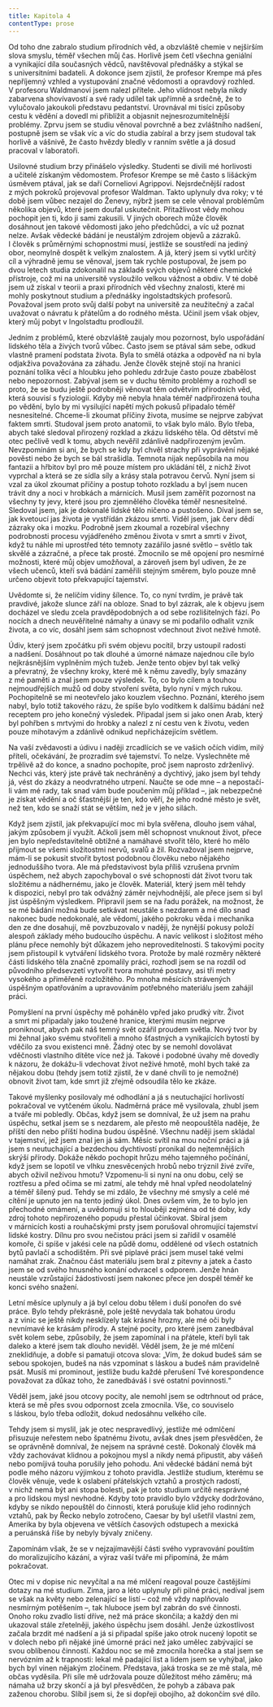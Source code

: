 ```yaml
---
title: Kapitola 4
contentType: prose
---
```


Od toho dne zabralo studium přírodních věd, a obzvláště chemie v nejširším slova smyslu, téměř všechen můj čas. Horlivě jsem četl všechna geniální a vynikající díla současných vědců, navštěvoval přednášky a stýkal se s universitními badateli. A dokonce jsem zjistil, že profesor Krempe má přes nepříjemný vzhled a vystupování značné vědomosti a opravdový rozhled. V profesoru Waldmanovi jsem nalezl přítele. Jeho vlídnost nebyla nikdy zabarvena shovívavostí a své rady udílel tak upřímně a srdečně, že to vylučovalo jakoukoli představu pedantství. Urovnával mi tisíci způsoby cestu k vědění a dovedl mi přiblížit a objasnit nejnesrozumitelnější problémy. Zprvu jsem se studiu věnoval povrchně a bez zvláštního nadšení, postupně jsem se však víc a víc do studia zabíral a brzy jsem studoval tak horlivě a vášnivě, že často hvězdy bledly v ranním světle a já dosud pracoval v laboratoři.

Usilovné studium brzy přinášelo výsledky. Studenti se divili mé horlivosti a učitelé získaným vědomostem. Profesor Krempe se mě často s lišáckým úsměvem ptával, jak se daří Corneliovi Agrippovi. Nejsrdečnější radost z mých pokroků projevoval profesor Waldman. Takto uplynuly dva roky; v té době jsem vůbec nezajel do Ženevy, nýbrž jsem se cele věnoval problémům několika objevů, které jsem doufal uskutečnit. Přitažlivost vědy mohou pochopit jen ti, kdo ji sami zakusili. V jiných oborech může člověk dosáhnout jen takové vědomosti jako jeho předchůdci, a víc už poznat nelze. Avšak vědecké bádání je neustálým zdrojem objevů a zázraků. I člověk s průměrnými schopnostmi musí, jestliže se soustředí na jediný obor, neomylně dospět k velkým znalostem. A já, který jsem si vytkl určitý cíl a výhradně jemu se věnoval, jsem tak rychle postupoval, že jsem po dvou letech studia zdokonalil na základě svých objevů některé chemické přístroje, což mi na universitě vysloužilo velkou vážnost a obdiv. V té době jsem už získal v teorii a praxi přírodních věd všechny znalosti, které mi mohly poskytnout studium a přednášky ingolstadtských profesorů. Považoval jsem proto svůj další pobyt na universitě za neužitečný a začal uvažovat o návratu k přátelům a do rodného města. Učinil jsem však objev, který můj pobyt v Ingolstadtu prodloužil.

Jedním z problémů, které obzvláště zaujaly mou pozornost, bylo uspořádání lidského těla a živých tvorů vůbec. Často jsem se ptával sám sebe, odkud vlastně pramení podstata života. Byla to smělá otázka a odpověď na ni byla odjakživa považována za záhadu. Jenže člověk stejně stojí na hranici poznání tolika věcí a hloubku jeho pohledu zdržuje často pouze zbabělost nebo nepozornost. Zabýval jsem se v duchu těmito problémy a rozhodl se proto, že se budu ještě podrobněji věnovat těm odvětvím přírodních věd, která souvisí s fyziologií. Kdyby mě nebyla hnala téměř nadpřirozená touha po vědění, bylo by mi vysilující napětí mých pokusů připadalo téměř nesnesitelné. Chceme-li zkoumat příčiny života, musíme se nejprve zabývat faktem smrti. Studoval jsem proto anatomii, to však bylo málo. Bylo třeba, abych také sledoval přirozený rozklad a zkázu lidského těla. Od dětství mě otec pečlivě vedl k tomu, abych nevěřil zdánlivě nadpřirozeným jevům. Nevzpomínám si ani, že bych se kdy byl chvěl strachy při vyprávění nějaké pověsti nebo že bych se bál strašidla. Temnota nijak nepůsobila na mou fantazii a hřbitov byl pro mě pouze místem pro ukládání těl, z nichž život vyprchal a která se ze sídla síly a krásy stala potravou červů. Nyní jsem si vzal za úkol zkoumat příčiny a postup tohoto rozkladu a byl jsem nucen trávit dny a noci v hrobkách a márnicích. Musil jsem zaměřit pozornost na všechny ty jevy, které jsou pro zjemnělého člověka téměř nesnesitelné. Sledoval jsem, jak je dokonalé lidské tělo ničeno a pustošeno. Díval jsem se, jak kvetoucí jas života je vystřídán zkázou smrti. Viděl jsem, jak červ dědí zázraky oka i mozku. Podrobně jsem zkoumal a rozebíral všechny podrobnosti procesu vyjádřeného změnou života v smrt a smrti v život, když tu náhle mi uprostřed této temnoty zazářilo jasné světlo – světlo tak skvělé a zázračné, a přece tak prosté. Zmocnilo se mě opojení pro nesmírné možnosti, které můj objev umožňoval, a zároveň jsem byl udiven, že ze všech učenců, kteří svá bádání zaměřili stejným směrem, bylo pouze mně určeno objevit toto překvapující tajemství.

Uvědomte si, že nelíčím vidiny šílence. To, co nyní tvrdím, je právě tak pravdivé, jakože slunce září na obloze. Snad to byl zázrak, ale k objevu jsem docházel ve sledu zcela pravděpodobných a od sebe rozlišitelných fází. Po nocích a dnech neuvěřitelné námahy a únavy se mi podařilo odhalit vznik života, a co víc, dosáhl jsem sám schopnost vdechnout život neživé hmotě.

Údiv, který jsem zpočátku při svém objevu pocítil, brzy ustoupil radosti a nadšení. Dosáhnout po tak dlouhé a úmorné námaze najednou cíle bylo nejkrásnějším vyplněním mých tužeb. Jenže tento objev byl tak velký a převratný, že všechny kroky, které mě k němu zavedly, byly smazány z mé paměti a znal jsem pouze výsledek. To, co bylo cílem a touhou nejmoudřejších mužů od doby stvoření světa, bylo nyní v mých rukou. Pochopitelně se mi neotevřelo jako kouzlem všechno. Poznání, kterého jsem nabyl, bylo totiž takového rázu, že spíše bylo vodítkem k dalšímu bádání než receptem pro jeho konečný výsledek. Připadal jsem si jako onen Arab, který byl pohřben s mrtvými do hrobky a nalezl z ní cestu ven k životu, veden pouze mihotavým a zdánlivě odnikud nepřicházejícím světlem.

Na vaší zvědavosti a údivu i naději zrcadlících se ve vašich očích vidím, milý příteli, očekávání, že prozradím své tajemství. To nelze. Vyslechněte mě trpělivě až do konce, a snadno pochopíte, proč jsem naprosto zdrženlivý. Nechci vás, který jste právě tak nechráněný a dychtivý, jako jsem byl tehdy já, vést do zkázy a neodvratného utrpení. Naučte se ode mne – a nepostačí-li vám mé rady, tak snad vám bude poučením můj příklad –, jak nebezpečné je získat vědění a oč šťastnější je ten, kdo věří, že jeho rodné město je svět, než ten, kdo se snaží stát se větším, než je v jeho silách.

Když jsem zjistil, jak překvapující moc mi byla svěřena, dlouho jsem váhal, jakým způsobem jí využít. Ačkoli jsem měl schopnost vnuknout život, přece jen bylo nepředstavitelně obtížné a namáhavé stvořit tělo, které ho mělo přijmout se všemi složitostmi nervů, svalů a žil. Rozvažoval jsem nejprve, mám-li se pokusit stvořit bytost podobnou člověku nebo nějakého jednoduššího tvora. Ale má představivost byla příliš vzrušena prvním úspěchem, než abych zapochyboval o své schopnosti dát život tvoru tak složitému a nádhernému, jako je člověk. Materiál, který jsem měl tehdy k dispozici, nebyl pro tak odvážný záměr nejvhodnější, ale přece jsem si byl jist úspěšným výsledkem. Připravil jsem se na řadu porážek, na možnost, že se mé bádání možná bude setkávat neustále s nezdarem a mé dílo snad nakonec bude nedokonalé, ale vědomí, jakého pokroku věda i mechanika den ze dne dosahují, mě povzbuzovalo v naději, že nynější pokusy položí alespoň základy mého budoucího úspěchu. A navíc velikost i složitost mého plánu přece nemohly být důkazem jeho neproveditelnosti. S takovými pocity jsem přistoupil k vytváření lidského tvora. Protože by malé rozměry některé části lidského těla značně zpomalily práci, rozhodl jsem se na rozdíl od původního předsevzetí vytvořit tvora mohutné postavy, asi tři metry vysokého a přiměřeně rozložitého. Po mnoha měsících strávených úspěšným opatřováním a upravováním potřebného materiálu jsem zahájil práci.

Pomyšlení na první úspěchy mě pohánělo vpřed jako prudký vítr. Život a smrt mi připadaly jako toužené hranice, kterými musím nejprve proniknout, abych pak náš temný svět ozářil proudem světla. Nový tvor by mi žehnal jako svému stvořiteli a mnoho šťastných a vynikajících bytostí by vděčilo za svou existenci mně. Žádný otec by se nemohl dovolávat vděčnosti vlastního dítěte více než já. Takové i podobné úvahy mě dovedly k názoru, že dokážu-li vdechovat život neživé hmotě, mohl bych také za nějakou dobu (tehdy jsem totiž zjistil, že v dané chvíli to je nemožné) obnovit život tam, kde smrt již zřejmě odsoudila tělo ke zkáze.

Takové myšlenky posilovaly mé odhodlání a já s neutuchající horlivostí pokračoval ve vytčeném úkolu. Nadměrná práce mě vysilovala, zhubl jsem a tváře mi pobledly. Občas, když jsem se domníval, že už jsem na prahu úspěchu, setkal jsem se s nezdarem, ale přesto mě neopouštěla naděje, že příští den nebo příští hodina budou úspěšné. Všechnu naději jsem skládal v tajemství, jež jsem znal jen já sám. Měsíc svítil na mou noční práci a já jsem s neutuchající a bezdechou dychtivostí pronikal do nejtemnějších skrýší přírody. Dokáže někdo pochopit hrůzu mého tajemného počínání, když jsem se lopotil ve vlhku znesvěcených hrobů nebo trýznil živé zvíře, abych oživil neživou hmotu? Vzpomenu-li si nyní na onu dobu, celý se roztřesu a před očima se mi zatmí, ale tehdy mě hnal vpřed neodolatelný a téměř šílený pud. Tehdy se mi zdálo, že všechny mé smysly a celé mé cítění je upnuto jen na tento jediný úkol. Dnes ovšem vím, že to bylo jen přechodné omámení, a uvědomuji si to hlouběji zejména od té doby, kdy zdroj tohoto nepřirozeného popudu přestal účinkovat. Sbíral jsem v márnicích kosti a rouhačskými prsty jsem porušoval ohromující tajemství lidské kostry. Dílnu pro svou nečistou práci jsem si zařídil v osamělé komoře, či spíše v jakési cele na půdě domu, oddělené od všech ostatních bytů pavlačí a schodištěm. Při své piplavé práci jsem musel také velmi namáhat zrak. Značnou část materiálu jsem bral z pitevny a jatek a často jsem se od svého hnusného konání odvracel s odporem. Jenže hnán neustále vzrůstající žádostivostí jsem nakonec přece jen dospěl téměř ke konci svého snažení.

Letní měsíce uplynuly a já byl celou dobu tělem i duší ponořen do své práce. Bylo tehdy překrásně, pole ještě nevydala tak bohatou úrodu a z vinic se ještě nikdy nesklízely tak krásné hrozny, ale mé oči byly nevnímavé ke krásám přírody. A stejné pocity, pro které jsem zanedbával svět kolem sebe, způsobily, že jsem zapomínal i na přátele, kteří byli tak daleko a které jsem tak dlouho neviděl. Věděl jsem, že je mé mlčení zneklidňuje, a dobře si pamatuji otcova slova: „Vím, že dokud budeš sám se sebou spokojen, budeš na nás vzpomínat s láskou a budeš nám pravidelně psát. Musíš mi prominout, jestliže budu každé přerušení Tvé korespondence považovat za důkaz toho, že zanedbáváš i své ostatní povinnosti.“

Věděl jsem, jaké jsou otcovy pocity, ale nemohl jsem se odtrhnout od práce, která se mě přes svou odpornost zcela zmocnila. Vše, co souviselo s láskou, bylo třeba odložit, dokud nedosáhnu velkého cíle.

Tehdy jsem si myslil, jak je otec nespravedlivý, jestliže mé odmlčení přisuzuje neřestem nebo špatnému životu, avšak dnes jsem přesvědčen, že se oprávněně domníval, že nejsem na správné cestě. Dokonalý člověk má vždy zachovávat klidnou a pokojnou mysl a nikdy nemá připustit, aby vášeň nebo pomíjivá touha porušily jeho pohodu. Ani vědecké bádání nemá být podle mého názoru výjimkou z tohoto pravidla. Jestliže studium, kterému se člověk věnuje, vede k oslabení přátelských vztahů a prostých radostí, v nichž nemá být ani stopa bolesti, pak je toto studium určitě nesprávné a pro lidskou mysl nevhodné. Kdyby toto pravidlo bylo vždycky dodržováno, kdyby se nikdo nepouštěl do činnosti, která porušuje klid jeho rodinných vztahů, pak by Řecko nebylo zotročeno, Caesar by byl ušetřil vlastní zem, Amerika by byla objevena ve větších časových odstupech a mexická a peruánská říše by nebyly bývaly zničeny.

Zapomínám však, že se v nejzajímavější části svého vypravování pouštím do moralizujícího kázání, a výraz vaší tváře mi připomíná, že mám pokračovat.

Otec mi v dopise nic nevyčítal a na mé mlčení reagoval pouze častějšími dotazy na mé studium. Zima, jaro a léto uplynuly při pil­né práci, nedíval jsem se však na květy nebo zelenající se listí – což mě vždy naplňovalo nesmírným potěšením –, tak hluboce jsem byl zabrán do své činnosti. Onoho roku zvadlo listí dříve, než má práce skončila; a každý den mi ukazoval stále zřetelněji, jakého úspěchu jsem dosáhl. Jenže úzkostlivost začala brzdit mé nadšení a já si připadal spíše jako otrok nucený lopotit se v dolech nebo při nějaké jiné úmorné práci než jako umělec zabývající se svou oblíbenou činností. Každou noc se mě zmocnila horečka a stal jsem se nervózním až k trapnosti: lekal mě padající list a lidem jsem se vyhýbal, jako bych byl vinen nějakým zločinem. Představa, jaká troska se ze mě stala, mě občas vyděsila. Při síle mě udržovala pouze důležitost mého záměru; má námaha už brzy skončí a já byl přesvědčen, že pohyb a zábava pak zaženou chorobu. Slíbil jsem si, že si dopřeji obojího, až dokončím své dílo.
